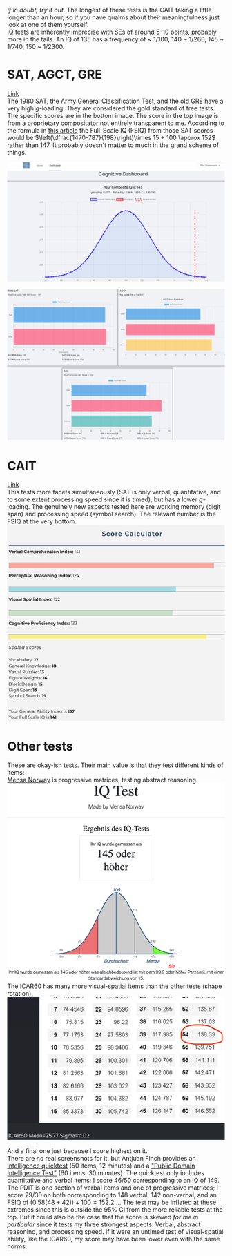 *If in doubt, try it out.* The longest of these tests is the CAIT taking a little longer than an hour, so if you have qualms about their meaningfulness just look at one of them yourself.  
IQ tests are inherently imprecise with SEs of around 5-10 points, probably more in the tails. An IQ of 135 has a frequency of ~ 1/100, 140 ~ 1/260, 145 ~ 1/740, 150 ~ 1/2300.

# SAT, AGCT, GRE
[Link](https://cognitivemetrics.co/)  
The 1980 SAT, the Army General Classification Test, and the old GRE have a very high *g*-loading. They are considered the gold standard of free tests. The specific scores are in the bottom image. The score in the top image is from a proprietary compositator not entirely transparent to me. According to the formula in [this article](https://pumpkinperson.com/2016/12/13/converting-pre-1995-sat-scores-to-iq-yet-again/#comments:~:text=Calculating%20full%2Dscale,of%20ceiling%20bumping.) the Full-Scale IQ (FSIQ) from those SAT scores would be $\left(\dfrac{1470-787}{198}\right)\times 15 + 100 \approx 152$ rather than 147. It probably doesn't matter to much in the grand scheme of things.  

![Composite Score](composite.png)  

![SAT, AGCT, GRE](SAT-AGCT-GRE.png)  

# CAIT
[Link](https://cognitivemetrics.co/)  
This tests more facets simultaneously (SAT is only verbal, quantitative, and to some extent processing speed since it is timed), but has a lower *g*-loading. The genuinely new aspects tested here are working memory (digit span) and processing speed (symbol search). The relevant number is the FSIQ at the very bottom.
![CAIT](CAIT.jpeg)

# Other tests
These are okay-ish tests. Their main value is that they test different kinds of items:  
[Mensa Norway](https://test.mensa.no/Home/Test/de-DE) is progressive matrices, testing abstract reasoning.  
![Mensa Norway](Mensa-Norway.jpeg)  
The [ICAR60](https://planning.e-psychometrics.com/test/icar60) has many more visual-spatial items than the other tests (shape rotation).  
![ICAR60](ICAR60.jpeg)  

And a final one just because I score highest on it.  
There are no real screenshots for it, but Antjuan Finch provides an [intelligence quicktest](http://antjuanfinch.com/sgiq) (50 items, 12 minutes) and a ["Public Domain Intelligence Test"](http://antjuanfinch.com/pdit) (60 items, 30 minutes). The quicktest only includes quantitative and verbal items; I score 46/50 corresponding to an IQ of 149. The PDIT is one section of verbal items and one of progressive matrices; I score 29/30 on both corresponding to 148 verbal, 142 non-verbal, and an FSIQ of $(0.58(48+42))+100 = 152.2$ ... The test may be inflated at these extremes since this is outside the 95% CI from the more reliable tests at the top. But it could also be the case that the score is skewed *for me in particular* since it tests my three strongest aspects: Verbal, abstract reasoning, and processing speed. If it were an untimed test of visual-spatial ability, like the ICAR60, my score may have been lower even with the same norms.
